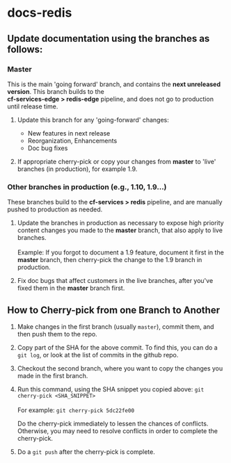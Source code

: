 # docs-redis

## Update documentation using the branches as follows:

### Master

This is the main 'going forward' branch, and contains the **next unreleased version**.
This branch builds to the <br> <strong>cf-services-edge > redis-edge</strong> pipeline, and does not go to production until release time. <br>
1. Update this branch for any 'going-forward' changes:
    * New features in next release</br>
    * Reorganization, Enhancements </br>
    * Doc bug fixes</br>

2. If appropriate cherry-pick or copy your changes from <strong>master</strong> to 'live' branches (in production), for example 1.9.

### Other branches in production (e.g., 1.10, 1.9...)

These branches build to the <strong>cf-services > redis</strong> pipeline,
and are manually pushed to production as needed.
<br>
1. Update the branches in production as necessary to expose high priority content changes you made to the <strong>master</strong> branch,
 that also apply to live branches. <br><br>
    Example: If you forgot to document a 1.9 feature, document it first in the <strong>master</strong> branch,
    then cherry-pick the change to the 1.9 branch in production.

2. Fix doc bugs that affect customers in the live branches, after you've fixed them in the <strong>master</strong> branch first.

## How to Cherry-pick from one Branch to Another
1. Make changes in the first branch (usually `master`), commit them, and then push them to the repo.
2. Copy part of the SHA for the above commit. To find this, you can do a `git log`, or look at the list of commits in the github repo.
3. Checkout the second branch, where you want to copy the changes you made in the first branch.
4. Run this command, using the SHA snippet you copied above:
    `git cherry-pick <SHA_SNIPPET>`<br><br>
    For example: `git cherry-pick 5dc22fe00`

    Do the cherry-pick immediately to lessen the chances of conflicts.
    Otherwise, you may need to resolve conflicts in order to complete the cherry-pick.


5. Do a `git push` after the cherry-pick is complete.<br><br>
